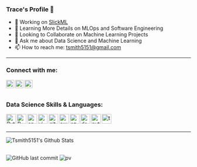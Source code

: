 ### Trace's Profile 👋

- 🔭 Working on [SlickML](https://github.com/slickml/slick-ml)
- 🌱 Learning More Details on MLOps and Software Engineering 
- 👯 Looking to Collaborate on Machine Learning Projects
- 💬 Ask me about Data Science and Machine Learning
- 📫 How to reach me: tsmith5151@gmail.com

---

### Connect with me:
[<img align="left" alt="LinkedIn" width="22px" src="https://cdn.jsdelivr.net/npm/simple-icons@v3/icons/linkedin.svg" />][linkedin]
[<img align="left" alt="Github" width="22px" src="https://cdn.jsdelivr.net/npm/simple-icons@3.7.0/icons/github.svg" />][github]
[<img align="left" alt="Twitter" width="22px" src="https://cdn.jsdelivr.net/npm/simple-icons@3.7.0/icons/twitter.svg" />][twitter]

<br />
<br />

### Data Science Skills & Languages:


<img align="left" alt="Python" width="26px" src="https://cdn.jsdelivr.net/npm/simple-icons@v3/icons/python.svg" />
<img align="left" alt="R" width="26px" src="https://cdn.jsdelivr.net/npm/simple-icons@3.7.0/icons/r.svg" />
<img align="left" alt="spark" width="26px" src="https://cdn.jsdelivr.net/npm/simple-icons@3.7.0/icons/apachespark.svg" />
<img align="left" alt="vim" width="26px" src="https://cdn.jsdelivr.net/npm/simple-icons@3.7.0/icons/vim.svg" />
<img align="left" alt="git" width="26px" src="https://cdn.jsdelivr.net/npm/simple-icons@3.7.0/icons/git.svg" />
<img align="left" alt="aws" width="26px" src="https://cdn.jsdelivr.net/npm/simple-icons@3.7.0/icons/amazonaws.svg" />
<img align="left" alt="azure" width="26px" src="https://cdn.jsdelivr.net/npm/simple-icons@3.7.0/icons/microsoftazure.svg" />
<img align="left" alt="docker" width="26px" src="https://cdn.jsdelivr.net/npm/simple-icons@3.7.0/icons/docker.svg" />
<img align="left" alt="pytorch" width="26px" src="https://cdn.jsdelivr.net/npm/simple-icons@3.7.0/icons/pytorch.svg" />
<img align="left" alt="tensorflow" width="26px" src="https://cdn.jsdelivr.net/npm/simple-icons@3.7.0/icons/tensorflow.svg" />


<br />
<br />

---

<img align="left" alt="Tsmith5151's Github Stats" src="https://github-readme-stats.vercel.app/api?username=Tsmith5151&show_icons=true&hide_border=true" />

[linkedin]: https://www.linkedin.com/in/tracesmith1/
[github]: https://www.github.com/tsmith5151/
[twitter]: https://twitter.com/Trace_Smith51/
<br />
<br />

![GitHub last commit](https://img.shields.io/github/last-commit/Tsmith5151/Tsmith5151)
![pv](https://pageview.vercel.app/?github_user=Tsmith5151)




